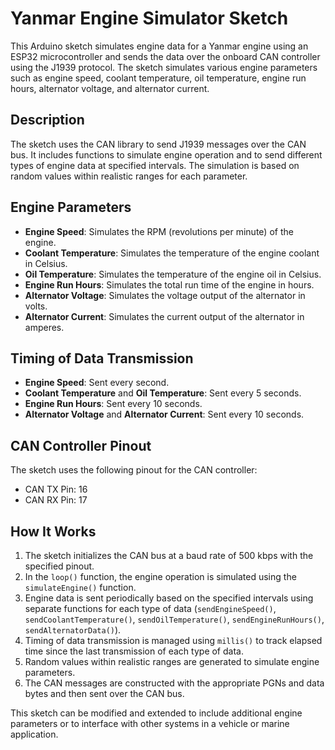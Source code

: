 # Yanmar Engine Simulator Sketch

This Arduino sketch simulates engine data for a Yanmar engine using an ESP32 microcontroller and sends the data over the onboard CAN controller using the J1939 protocol. The sketch simulates various engine parameters such as engine speed, coolant temperature, oil temperature, engine run hours, alternator voltage, and alternator current.

## Description

The sketch uses the CAN library to send J1939 messages over the CAN bus. It includes functions to simulate engine operation and to send different types of engine data at specified intervals. The simulation is based on random values within realistic ranges for each parameter.

## Engine Parameters

- **Engine Speed**: Simulates the RPM (revolutions per minute) of the engine.
- **Coolant Temperature**: Simulates the temperature of the engine coolant in Celsius.
- **Oil Temperature**: Simulates the temperature of the engine oil in Celsius.
- **Engine Run Hours**: Simulates the total run time of the engine in hours.
- **Alternator Voltage**: Simulates the voltage output of the alternator in volts.
- **Alternator Current**: Simulates the current output of the alternator in amperes.

## Timing of Data Transmission

- **Engine Speed**: Sent every second.
- **Coolant Temperature** and **Oil Temperature**: Sent every 5 seconds.
- **Engine Run Hours**: Sent every 10 seconds.
- **Alternator Voltage** and **Alternator Current**: Sent every 10 seconds.

## CAN Controller Pinout

The sketch uses the following pinout for the CAN controller:
- CAN TX Pin: 16
- CAN RX Pin: 17

## How It Works

1. The sketch initializes the CAN bus at a baud rate of 500 kbps with the specified pinout.
2. In the `loop()` function, the engine operation is simulated using the `simulateEngine()` function.
3. Engine data is sent periodically based on the specified intervals using separate functions for each type of data (`sendEngineSpeed()`, `sendCoolantTemperature()`, `sendOilTemperature()`, `sendEngineRunHours()`, `sendAlternatorData()`).
4. Timing of data transmission is managed using `millis()` to track elapsed time since the last transmission of each type of data.
5. Random values within realistic ranges are generated to simulate engine parameters.
6. The CAN messages are constructed with the appropriate PGNs and data bytes and then sent over the CAN bus.

This sketch can be modified and extended to include additional engine parameters or to interface with other systems in a vehicle or marine application.
